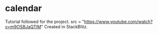 # calendar
Tutorial followed for the project.
src = "https://www.youtube.com/watch?v=m9OSBJaQTlM"
Created in StackBlitz.
